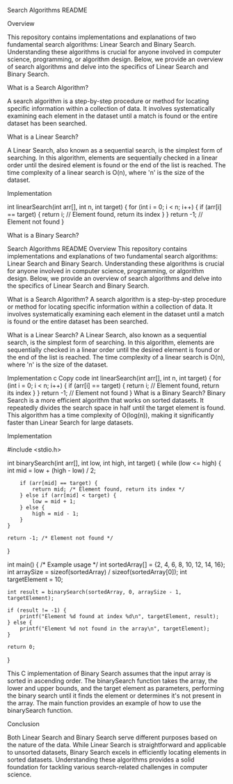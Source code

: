 Search Algorithms README

Overview

This repository contains implementations and explanations of two fundamental search algorithms: Linear Search and Binary Search. Understanding these algorithms is crucial for anyone involved in computer science, programming, or algorithm design. Below, we provide an overview of search algorithms and delve into the specifics of Linear Search and Binary Search.

What is a Search Algorithm?

A search algorithm is a step-by-step procedure or method for locating specific information within a collection of data. It involves systematically examining each element in the dataset until a match is found or the entire dataset has been searched.

What is a Linear Search?

A Linear Search, also known as a sequential search, is the simplest form of searching. In this algorithm, elements are sequentially checked in a linear order until the desired element is found or the end of the list is reached. The time complexity of a linear search is O(n), where 'n' is the size of the dataset.

Implementation

int linearSearch(int arr[], int n, int target) {
    for (int i = 0; i < n; i++) {
        if (arr[i] == target) {
            return i;  // Element found, return its index
        }
    }
    return -1;  // Element not found
}


What is a Binary Search?


Search Algorithms README
Overview
This repository contains implementations and explanations of two fundamental search algorithms: Linear Search and Binary Search. Understanding these algorithms is crucial for anyone involved in computer science, programming, or algorithm design. Below, we provide an overview of search algorithms and delve into the specifics of Linear Search and Binary Search.

What is a Search Algorithm?
A search algorithm is a step-by-step procedure or method for locating specific information within a collection of data. It involves systematically examining each element in the dataset until a match is found or the entire dataset has been searched.

What is a Linear Search?
A Linear Search, also known as a sequential search, is the simplest form of searching. In this algorithm, elements are sequentially checked in a linear order until the desired element is found or the end of the list is reached. The time complexity of a linear search is O(n), where 'n' is the size of the dataset.

Implementation
c
Copy code
int linearSearch(int arr[], int n, int target) {
    for (int i = 0; i < n; i++) {
        if (arr[i] == target) {
            return i;  // Element found, return its index
        }
    }
    return -1;  // Element not found
}
What is a Binary Search?
Binary Search is a more efficient algorithm that works on sorted datasets. It repeatedly divides the search space in half until the target element is found. This algorithm has a time complexity of O(log(n)), making it significantly faster than Linear Search for large datasets.

Implementation

#include <stdio.h>

int binarySearch(int arr[], int low, int high, int target) {
    while (low <= high) {
        int mid = low + (high - low) / 2;

        if (arr[mid] == target) {
            return mid; /* Element found, return its index */
        } else if (arr[mid] < target) {
            low = mid + 1;
        } else {
            high = mid - 1;
        }
    }

    return -1; /* Element not found */
}

int main() {
    /* Example usage */
    int sortedArray[] = {2, 4, 6, 8, 10, 12, 14, 16};
    int arraySize = sizeof(sortedArray) / sizeof(sortedArray[0]);
    int targetElement = 10;

    int result = binarySearch(sortedArray, 0, arraySize - 1, targetElement);

    if (result != -1) {
        printf("Element %d found at index %d\n", targetElement, result);
    } else {
        printf("Element %d not found in the array\n", targetElement);
    }

    return 0;
}

This C implementation of Binary Search assumes that the input array is sorted in ascending order. The binarySearch function takes the array, the lower and upper bounds, and the target element as parameters, performing the binary search until it finds the element or determines it's not present in the array. The main function provides an example of how to use the binarySearch function.

Conclusion

Both Linear Search and Binary Search serve different purposes based on the nature of the data. While Linear Search is straightforward and applicable to unsorted datasets, Binary Search excels in efficiently locating elements in sorted datasets. Understanding these algorithms provides a solid foundation for tackling various search-related challenges in computer science.
